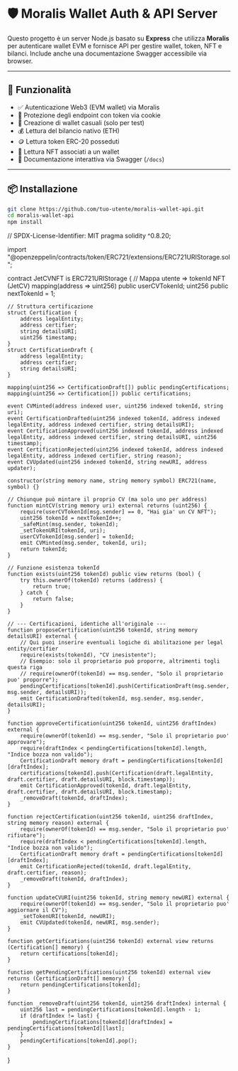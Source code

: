 # 🛡️ Moralis Wallet Auth & API Server

Questo progetto è un server Node.js basato su **Express** che utilizza **Moralis** per autenticare wallet EVM e fornisce API per gestire wallet, token, NFT e bilanci. Include anche una documentazione Swagger accessibile via browser.

---

## 🚀 Funzionalità

- ✅ Autenticazione Web3 (EVM wallet) via Moralis
- 🔐 Protezione degli endpoint con token via cookie
- 🧪 Creazione di wallet casuali (solo per test)
- 💰 Lettura del bilancio nativo (ETH)
- 🪙 Lettura token ERC-20 posseduti
- 🎨 Lettura NFT associati a un wallet
- 📘 Documentazione interattiva via Swagger (`/docs`)

---

## 📦 Installazione

```bash
git clone https://github.com/tuo-utente/moralis-wallet-api.git
cd moralis-wallet-api
npm install
```

// SPDX-License-Identifier: MIT
pragma solidity ^0.8.20;

import "@openzeppelin/contracts/token/ERC721/extensions/ERC721URIStorage.sol";

contract JetCVNFT is ERC721URIStorage {
    // Mappa utente => tokenId NFT (JetCV)
    mapping(address => uint256) public userCVTokenId;
    uint256 public nextTokenId = 1;

    // Struttura certificazione
    struct Certification {
        address legalEntity;
        address certifier;
        string detailsURI;
        uint256 timestamp;
    }
    struct CertificationDraft {
        address legalEntity;
        address certifier;
        string detailsURI;
    }

    mapping(uint256 => CertificationDraft[]) public pendingCertifications;
    mapping(uint256 => Certification[]) public certifications;

    event CVMinted(address indexed user, uint256 indexed tokenId, string uri);
    event CertificationDrafted(uint256 indexed tokenId, address indexed legalEntity, address indexed certifier, string detailsURI);
    event CertificationApproved(uint256 indexed tokenId, address indexed legalEntity, address indexed certifier, string detailsURI, uint256 timestamp);
    event CertificationRejected(uint256 indexed tokenId, address indexed legalEntity, address indexed certifier, string reason);
    event CVUpdated(uint256 indexed tokenId, string newURI, address updater);

    constructor(string memory name, string memory symbol) ERC721(name, symbol) {}

    // Chiunque può mintare il proprio CV (ma solo uno per address)
    function mintCV(string memory uri) external returns (uint256) {
        require(userCVTokenId[msg.sender] == 0, "Hai gia' un CV NFT");
        uint256 tokenId = nextTokenId++;
        _safeMint(msg.sender, tokenId);
        _setTokenURI(tokenId, uri);
        userCVTokenId[msg.sender] = tokenId;
        emit CVMinted(msg.sender, tokenId, uri);
        return tokenId;
    }

    // Funzione esistenza tokenId
    function exists(uint256 tokenId) public view returns (bool) {
        try this.ownerOf(tokenId) returns (address) {
            return true;
        } catch {
            return false;
        }
    }

    // --- Certificazioni, identiche all'originale ---
    function proposeCertification(uint256 tokenId, string memory detailsURI) external {
        // Qui puoi inserire eventuali logiche di abilitazione per legal entity/certifier
        require(exists(tokenId), "CV inesistente");
        // Esempio: solo il proprietario può proporre, altrimenti togli questa riga
        // require(ownerOf(tokenId) == msg.sender, "Solo il proprietario puo' proporre");
        pendingCertifications[tokenId].push(CertificationDraft(msg.sender, msg.sender, detailsURI));
        emit CertificationDrafted(tokenId, msg.sender, msg.sender, detailsURI);
    }

    function approveCertification(uint256 tokenId, uint256 draftIndex) external {
        require(ownerOf(tokenId) == msg.sender, "Solo il proprietario puo' approvare");
        require(draftIndex < pendingCertifications[tokenId].length, "Indice bozza non valido");
        CertificationDraft memory draft = pendingCertifications[tokenId][draftIndex];
        certifications[tokenId].push(Certification(draft.legalEntity, draft.certifier, draft.detailsURI, block.timestamp));
        emit CertificationApproved(tokenId, draft.legalEntity, draft.certifier, draft.detailsURI, block.timestamp);
        _removeDraft(tokenId, draftIndex);
    }

    function rejectCertification(uint256 tokenId, uint256 draftIndex, string memory reason) external {
        require(ownerOf(tokenId) == msg.sender, "Solo il proprietario puo' rifiutare");
        require(draftIndex < pendingCertifications[tokenId].length, "Indice bozza non valido");
        CertificationDraft memory draft = pendingCertifications[tokenId][draftIndex];
        emit CertificationRejected(tokenId, draft.legalEntity, draft.certifier, reason);
        _removeDraft(tokenId, draftIndex);
    }

    function updateCVURI(uint256 tokenId, string memory newURI) external {
        require(ownerOf(tokenId) == msg.sender, "Solo il proprietario puo' aggiornare il CV");
        _setTokenURI(tokenId, newURI);
        emit CVUpdated(tokenId, newURI, msg.sender);
    }

    function getCertifications(uint256 tokenId) external view returns (Certification[] memory) {
        return certifications[tokenId];
    }

    function getPendingCertifications(uint256 tokenId) external view returns (CertificationDraft[] memory) {
        return pendingCertifications[tokenId];
    }

    function _removeDraft(uint256 tokenId, uint256 draftIndex) internal {
        uint256 last = pendingCertifications[tokenId].length - 1;
        if (draftIndex != last) {
            pendingCertifications[tokenId][draftIndex] = pendingCertifications[tokenId][last];
        }
        pendingCertifications[tokenId].pop();
    }
}
